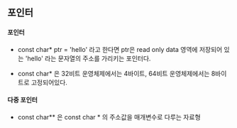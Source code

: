 ## 포인터



#### 포인터

- const char* ptr = 'hello' 라고 한다면 ptr은  read only data 영역에 저장되어 있는 'hello' 라는 문자열의 주소를 가리키는 포인터다. 

- const char* 은 32비트 운영체제에서는 4바이트, 64비트 운영체제에서는 8바이트로 고정되어있다. 

#### 

#### 다중 포인터

- const char** 은 const char * 의 주소값을 매개변수로 다루는 자료형



